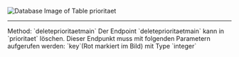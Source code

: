 ![Database Image of Table prioritaet](../img/deleteprioritaetmain.png)

<hr>
Method: `deleteprioritaetmain`
Der Endpoint `deleteprioritaetmain` kann in `prioritaet` löschen.
Dieser Endpunkt muss mit folgenden Parametern aufgerufen werden:
`key`(Rot markiert im Bild) mit Type `integer`